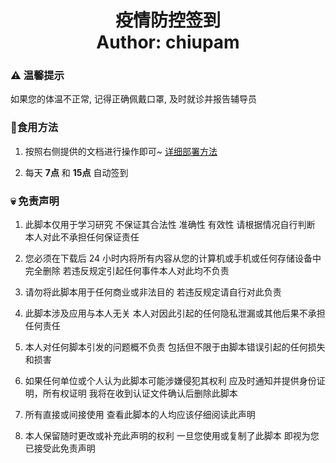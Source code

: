 <h1 align="center">
  疫情防控签到
  <br>
  Author: chiupam
</h1>

### ⚠ 温馨提示

如果您的体温不正常, 记得正确佩戴口罩, 及时就诊并报告辅导员

### 🥰食用方法

1. 按照右侧提供的文档进行操作即可~ [详细部署方法](https://github.com/chiupam/Epidemic/blob/main/config/README.md)

2. 每天 **7点** 和 **15点** 自动签到

### 💀 免责声明

1. 此脚本仅用于学习研究 不保证其合法性 准确性 有效性 请根据情况自行判断 本人对此不承担任何保证责任 

2. 您必须在下载后 24 小时内将所有内容从您的计算机或手机或任何存储设备中完全删除 若违反规定引起任何事件本人对此均不负责

3. 请勿将此脚本用于任何商业或非法目的 若违反规定请自行对此负责

4. 此脚本涉及应用与本人无关 本人对因此引起的任何隐私泄漏或其他后果不承担任何责任

5. 本人对任何脚本引发的问题概不负责 包括但不限于由脚本错误引起的任何损失和损害

6. 如果任何单位或个人认为此脚本可能涉嫌侵犯其权利 应及时通知并提供身份证明，所有权证明 我将在收到认证文件确认后删除此脚本

7. 所有直接或间接使用 查看此脚本的人均应该仔细阅读此声明

8. 本人保留随时更改或补充此声明的权利 一旦您使用或复制了此脚本 即视为您已接受此免责声明
